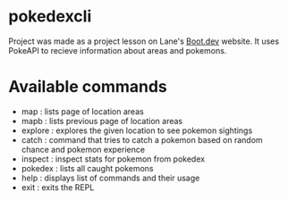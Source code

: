 # pokedexcli
Project was made as a project lesson on Lane's [Boot.dev](https://boot.dev) website.
It uses PokeAPI to recieve information about areas and pokemons.

# Available commands 

- map : lists page of location areas
- mapb : lists previous page of location areas
- explore : explores the given location to see pokemon sightings
- catch : command that tries to catch a pokemon based on random chance and pokemon experience
- inspect : inspect stats for pokemon from pokedex
- pokedex : lists all caught pokemons
- help : displays list of commands and their usage
- exit : exits the REPL
